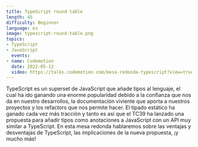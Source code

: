 ```yaml
---
title: TypeScript round table
length: 45
difficulty: Beginner
language: es
image: typescript-round-table.png
topics:
- TypeScript
- JavaScript
  events:
- name: Codemotion
  date: 2022-05-12
  video: https://talks.codemotion.com/mesa-redonda-typescript?view=true
---
```


TypeScript es un superset de JavaScript que añade tipos al lenguaje, el cual ha ido ganando una enorme popularidad debido a la confianza que nos da en nuestro desarrollos, la documentación viviente que aporta a nuestros proyectos y los refactors que nos permite hacer. El tipado estático ha ganado cada vez más tracción y tanto es así que el TC39 ha lanzado una propuesta para añadir tipos como anotaciones a JavaScript con un API muy similar a TypeScript. En esta mesa redonda hablaremos sobre las ventajas y desventajas de TypeScript, las implicaciones de la nueva propuesta, ¡y mucho más!

